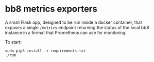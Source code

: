 # bb8 metrics exporters

A small Flask app, designed to be run inside a docker container, that exposes a single `/metrics` endpoint returning
 the status of the local bb8 instance in a format that Prometheus can use for monitoring.

To start:

```
sudo pip3 install -r requirements.txt
./run
```